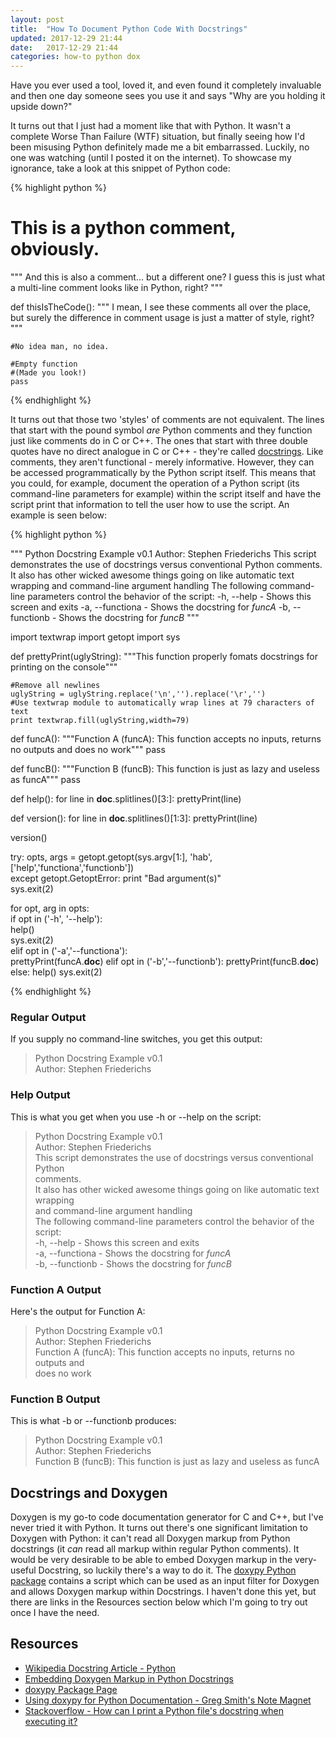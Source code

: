 ```yaml
---
layout: post
title:  "How To Document Python Code With Docstrings"
updated: 2017-12-29 21:44
date:   2017-12-29 21:44
categories: how-to python dox
---
```


Have you ever used a tool, loved it, and even found it completely invaluable and then one day someone sees you use it and says "Why are you holding it upside down?"

It turns out that I just had a moment like that with Python. It wasn't a complete Worse Than Failure (WTF) situation, but finally seeing how I'd been misusing Python definitely made me a bit embarrassed. Luckily, no one was watching (until I posted it on the internet). To showcase my ignorance, take a look at this snippet of Python code:

{% highlight python %}

# This is a python comment, obviously.

"""
And this is also a comment... but a different one? I guess this
is just what a multi-line comment looks like in Python,
right?
"""

def thisIsTheCode():
	""" 
	I mean, I see these comments all over the place, but surely
	the difference in comment usage is just a matter of style, right?
	"""
	
	#No idea man, no idea.
	
	#Empty function 
	#(Made you look!)
	pass
	
{% endhighlight %}

It turns out that those two 'styles' of comments are not equivalent. The lines that start with the pound symbol *are* Python comments and they function just like comments do in C or C++. The ones that start with three double quotes have no direct analogue in C or C++ - they're called  [docstrings](https://en.wikipedia.org/wiki/Docstring#Python). Like comments, they aren't functional - merely informative. However, they can be accessed programmatically by the Python script itself. This means that you could, for example, document the operation of a Python script (its command-line parameters for example) within the script itself and have the script print that information to tell the user how to use the script. An example is seen below:


{% highlight python %}

"""
Python Docstring Example v0.1
Author: Stephen Friederichs
This script demonstrates the use of docstrings versus conventional Python comments.
It also has other wicked awesome things going on like automatic text wrapping and command-line argument handling
The following command-line parameters control the behavior of the script:
-h, --help - Shows this screen and exits
-a, --functiona - Shows the docstring for *funcA*
-b, --functionb - Shows the docstring for *funcB*
"""

import textwrap
import getopt
import sys

def prettyPrint(uglyString):
	"""This function properly fomats docstrings for printing on the console"""
	
	#Remove all newlines
	uglyString = uglyString.replace('\n','').replace('\r','')
	#Use textwrap module to automatically wrap lines at 79 characters of text
	print textwrap.fill(uglyString,width=79)
	

def funcA():
	"""Function A (funcA): This function accepts no inputs, returns no outputs and does no work"""
	pass

def funcB():
	"""Function B (funcB): This function is just as lazy and useless as funcA"""
	pass
	
def help():
	for line in __doc__.splitlines()[3:]:
		prettyPrint(line)
	
def version():
	for line in __doc__.splitlines()[1:3]:
		prettyPrint(line)
		
version()

try: 
	opts, args = getopt.getopt(sys.argv[1:], 'hab', ['help','functiona','functionb'])    
except getopt.GetoptError:
	print "Bad argument(s)"     
	sys.exit(2)                 

for opt, arg in opts:                 
	if opt in ('-h', '--help'):     
		help()                         
		sys.exit(2)                 
	elif opt in ('-a','--functiona'):    
		prettyPrint(funcA.__doc__)
	elif opt in ('-b','--functionb'):
		prettyPrint(funcB.__doc__)
	else: 
		help()
		sys.exit(2)

{% endhighlight %}

### Regular Output ###

If you supply no command-line switches, you get this output:

> Python Docstring Example v0.1  
> Author: Stephen Friederichs  

### Help Output ###

This is what you get when you use -h or --help on the script:

> Python Docstring Example v0.1  
> Author: Stephen Friederichs  
> This script demonstrates the use of docstrings versus conventional Python  
> comments.  
> It also has other wicked awesome things going on like automatic text wrapping  
> and command-line argument handling  
> The following command-line parameters control the behavior of the script:  
> -h, --help - Shows this screen and exits  
> -a, --functiona - Shows the docstring for *funcA*  
> -b, --functionb - Shows the docstring for *funcB*  

### Function A Output ###

Here's the output for Function A:

> Python Docstring Example v0.1  
> Author: Stephen Friederichs  
> Function A (funcA): This function accepts no inputs, returns no outputs and   
> does no work  

### Function B Output ###

This is what -b or --functionb produces:

> Python Docstring Example v0.1  
> Author: Stephen Friederichs  
> Function B (funcB): This function is just as lazy and useless as funcA  

## Docstrings and Doxygen ##

Doxygen is my go-to code documentation generator for C and C++, but I've never tried it with Python. It turns out there's one significant limitation to Doxygen with Python: it can't read all Doxygen markup from Python docstrings (it *can* read all markup within regular Python comments). It would be very desirable to be able to embed Doxygen markup in the very-useful Docstring, so luckily there's a way to do it. The [doxypy Python package](https://pypi.python.org/pypi/doxypy/) contains a script which can be used as an input filter for Doxygen and allows Doxygen markup within Docstrings. I haven't done this yet, but there are links in the Resources section below which I'm going to try out once I have the need.

## Resources ##

* [Wikipedia Docstring Article - Python](https://en.wikipedia.org/wiki/Docstring#Python)
* [Embedding Doxygen Markup in Python Docstrings](https://stackoverflow.com/a/497322)
* [doxypy Package Page](https://pypi.python.org/pypi/doxypy/)
* [Using doxypy for Python Documentation - Greg Smith's Note Magnet](http://notemagnet.blogspot.com/2009/10/using-doxypy-for-python-code.html)
* [Stackoverflow - How can I print a Python file's docstring when executing it?](https://stackoverflow.com/questions/7791574/how-can-i-print-a-python-files-docstring-when-executing-it)



